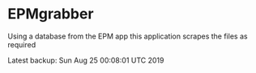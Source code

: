 # EPMgrabber
Using a database from the EPM app this application scrapes the files as required


Latest backup: Sun Aug 25 00:08:01 UTC 2019
